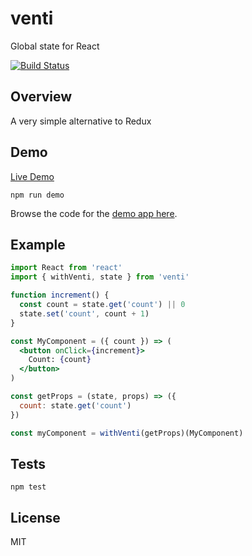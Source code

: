 # venti

Global state for React

[![Build Status](https://travis-ci.org/will123195/venti.svg?branch=master)](https://travis-ci.org/will123195/venti)

## Overview

A very simple alternative to Redux

## Demo

[Live Demo](https://will123195.github.io/venti/demo/)

```
npm run demo
```

Browse the code for the [demo app here](https://github.com/will123195/venti/tree/master/demo/src).

## Example

```jsx
import React from 'react'
import { withVenti, state } from 'venti'

function increment() {
  const count = state.get('count') || 0
  state.set('count', count + 1)
}

const MyComponent = ({ count }) => (
  <button onClick={increment}>
    Count: {count}
  </button>
)

const getProps = (state, props) => ({
  count: state.get('count')
})

const myComponent = withVenti(getProps)(MyComponent)
```

## Tests

```
npm test
```

## License

MIT